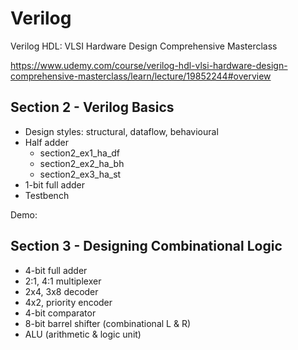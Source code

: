 # Verilog

Verilog HDL: VLSI Hardware Design Comprehensive Masterclass

https://www.udemy.com/course/verilog-hdl-vlsi-hardware-design-comprehensive-masterclass/learn/lecture/19852244#overview

## Section 2 - Verilog Basics
- Design styles: structural, dataflow, behavioural
- Half adder
  - section2_ex1_ha_df
  - section2_ex2_ha_bh
  - section2_ex3_ha_st
- 1-bit full adder
- Testbench

Demo:


## Section 3 - Designing Combinational Logic
- 4-bit full adder
- 2:1, 4:1 multiplexer
- 2x4, 3x8 decoder
- 4x2, priority encoder
- 4-bit comparator
- 8-bit barrel shifter (combinational L & R)
- ALU (arithmetic & logic unit)
